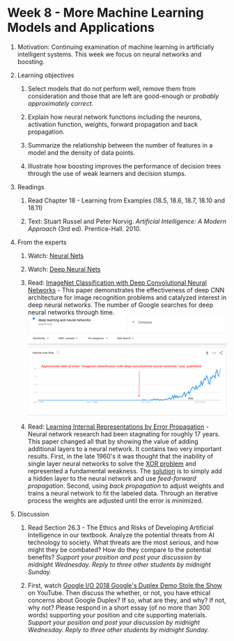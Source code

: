 # Week 8 - More Machine Learning Models and Applications

1. Motivation: Continuing examination of machine learning in artificially intelligent systems.  This week we focus on neural networks and boosting.

1. Learning objectives
    1. Select models that do not perform well, remove them from consideration and those that are left are good-enough or _probably approximately correct_.

    1. Explain how neural network functions including the neurons, activation function, weights, forward propagation and back propagation.

    1. Summarize the relationship between the number of features in a model and the density of data points.

    1. Illustrate how boosting improves the performance of decision trees through the use of weak learners and decision stumps.

1. Readings
    1. Read Chapter 18 - Learning from Examples (18.5, 18.6, 18.7, 18.10 and 18.11)

    1. Text: Stuart Russel and Peter Norvig. _Artificial Intelligence: A Modern Approach_ (3rd ed). Prentice-Hall. 2010.

1. From the experts
    1. Watch: [Neural Nets](https://youtu.be/uXt8qF2Zzfo)

    1. Watch: [Deep Neural Nets](https://youtu.be/VrMHA3yX_QI)

    1. Read: [ImageNet Classification with Deep Convolutional Neural Networks](./resources/hinton_cnn_imagenet.pdf) - This paper demonstrates the effectiveness of deep CNN architecture for image recognition problems and catalyzed interest in deep neural networks.  The number of Google searches for deep neural networks through time.  ![Number of Google searches for deep neural networks through time](./images/deep_learning_and_nn_searches.png)

    1. Read: [Learning Internal Representations by Error Propagation](./resources/hinton_nn_back_prop_pdp8.pdf) - Neural network research had been stagnating for roughly 17 years.  This paper changed all that by showing the value of adding additional layers to a neural network.  It contains two very important results.  First, in the late 1960's it was thought that the inability of single layer neural networks to solve the [XOR problem](http://www.ece.utep.edu/research/webfuzzy/docs/kk-thesis/kk-thesis-html/node19.html) and represented a fundamental weakness.  The [solution](http://www.ece.utep.edu/research/webfuzzy/docs/kk-thesis/kk-thesis-html/node20.html) is to simply add a hidden layer to the neural network and use _feed-forward propagation_.  Second, using _back propagation_ to adjust weights and trains a neural network to fit the labeled data.  Through an iterative process the weights are adjusted until the error is minimized.

1. Discussion
    1. Read Section 26.3 - The Ethics and Risks of Developing Artificial Intelligence in our textbook.  Analyze the potential threats from AI technology to society.  What threats are the most serious, and how might they be combated?  How do they compare to the potential benefits?  _Support your position and post your discussion by midnight Wednesday.  Reply to three other students by midnight Sunday._

    1. First, watch [Google I/O 2018 Google's Duplex Demo Stole the Show](https://youtu.be/NO0-5MuJvew) on YouTube. Then discuss the whether, or not, you have ethical concerns about Google Duplex?  If so, what are they, and why?  If not, why not?  Please respond in a short essay (of no more than 300 words) supporting your position and cite supporting materials.  _Support your position and post your discussion by midnight Wednesday.  Reply to three other students by midnight Sunday._

